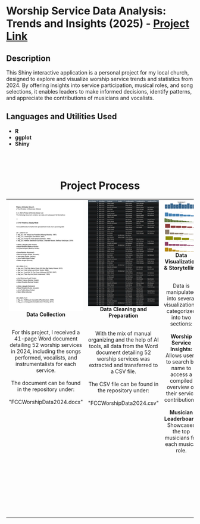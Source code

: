 <h1>Worship Service Data Analysis: Trends and Insights (2025) - <a href="https://moriojac.shinyapps.io/my_app/" target="_blank">Project Link</a> </h1>




<h2>Description</h2>
This Shiny interactive application is a personal project for my local church, designed to explore and visualize worship service trends and statistics from 2024. By offering insights into service participation, musical roles, and song selections, it enables leaders to make informed decisions, identify patterns, and appreciate the contributions of musicians and vocalists.
<br />


<h2>Languages and Utilities Used</h2>

- <b>R</b> 
- <b>ggplot</b>
- <b>Shiny</b>

<br>
<br>

<div align="center">
  <h1>Project Process</h1>
</div>

<table width="100%">
  <tr>
    <td align="center" valign="top" width="25%">
      <div style="display: flex; flex-direction: column; align-items: center;">
        <img src="WorshipProject_P1.png" alt="Data Collection" style="width: 100%; height: auto;" />
        <b>Data Collection</b>
        <p style="text-align: center;">
          <br>
          For this project, I received a 41-page Word document detailing 52 worship services in 2024, including the songs performed, vocalists, and instrumentalists for each service.
          <br><br>
          The document can be found in the repository under:
          <br><br>
          "FCCWorshipData2024.docx"
        </p>
      </div>
    </td>
    <td align="center" valign="top" width="25%">
      <div style="display: flex; flex-direction: column; align-items: center;">
        <img src="WorshipProject_P2.png" alt="Data Cleaning and Preparation" style="width: 100%; height: auto;" />
        <b>Data Cleaning and Preparation</b>
        <p style="text-align: center;">
          <br>
          With the mix of manual organizing and the help of AI tools, all data from the Word document detailing 52 worship services was extracted and transferred to a CSV file.
          <br><br>
          The CSV file can be found in the repository under:
          <br><br>
          "FCCWorshipData2024.csv"
        </p>
      </div>
    </td>
    <td align="center" valign="top" width="25%">
      <div style="display: flex; flex-direction: column; align-items: center;">
        <img src="WorshipProject_P3.png" alt="Data Visualization & Storytelling" style="width: 100%; height: auto;" />
        <b>Data Visualization & Storytelling</b>
        <p style="text-align: center;">
          <br>
          Data is manipulated into several visualizations, categorized into two sections:
         <br> <br/><b>Worship Service Insights:</b> Allows users to search by name to access a compiled overview of their service contributions.
          <br> <br/><b>Musician Leaderboard:</b> Showcases the top musicians for each musical role.
        </p>
      </div>
    </td>
    <td align="center" valign="top" width="25%">
      <div style="display: flex; flex-direction: column; align-items: center;">
        <img src="WorshipProject_P4.png" alt="Interpretation & Decision-Making" style="width: 100%; height: auto;" />
        <b>Interpretation & Decision-Making</b>
        <p style="text-align: center;">
          <br>
          The goal of this data is to provide insights into worship service participation, allowing users to explore trends and recognize contributions within the music ministry.
          <br><br>
          Insights from the data can help worship leaders make informed decisions, such as balancing musician rotations, identifying frequently played songs, and recognizing key contributors to each service.
        </p>
      </div>
    </td>
  </tr>
</table>


